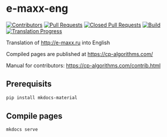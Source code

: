 e-maxx-eng
==========

[![Contributors](https://img.shields.io/github/contributors/e-maxx-eng/e-maxx-eng.svg)](https://github.com/e-maxx-eng/e-maxx-eng/graphs/contributors)
[![Pull Requests](https://img.shields.io/github/issues-pr/e-maxx-eng/e-maxx-eng.svg)](https://github.com/e-maxx-eng/e-maxx-eng/pulls)
[![Closed Pull Requests](https://img.shields.io/github/issues-pr-closed/e-maxx-eng/e-maxx-eng.svg)](https://github.com/e-maxx-eng/e-maxx-eng/pulls?q=is%3Apr+is%3Aclosed)
[![Build](https://github.com/e-maxx-eng/e-maxx-eng/workflows/test/badge.svg)](https://github.com/e-maxx-eng/e-maxx-eng/actions?query=branch%3Amaster+workflow%3Atest)
[![Translation Progress](https://img.shields.io/badge/translation_progress-85.2%25-yellowgreen.svg)](https://github.com/e-maxx-eng/e-maxx-eng/wiki/Translation-Progress)

Translation of http://e-maxx.ru into English

Compiled pages are published at https://cp-algorithms.com/

Manual for contributors: https://cp-algorithms.com/contrib.html

## Prerequisits

```sh
pip install mkdocs-material
```

## Compile pages

```sh
mkdocs serve
```
